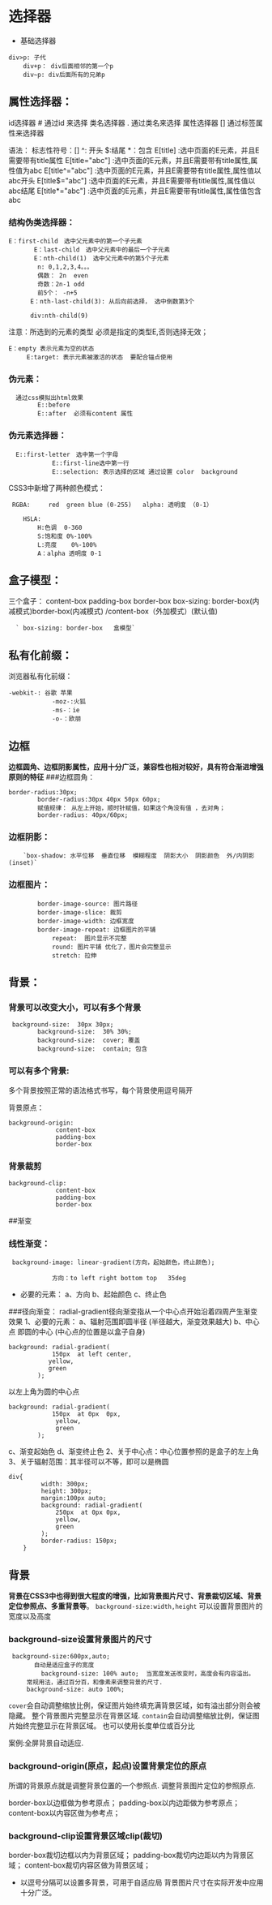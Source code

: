 # 选择器
 * 基础选择器   

```
div>p: 子代
    div+p： div后面相邻的第一个p
    div~p: div后面所有的兄弟p
```



## 属性选择器：
id选择器    #     通过id 来选择
类名选择器  .     通过类名来选择
属性选择器  []    通过标签属性来选择器

语法：
标志性符号：[]
^: 开头  $:结尾  *：包含
E[title] :选中页面的E元素，并且E需要带有title属性
E[title="abc"] :选中页面的E元素，并且E需要带有title属性,属性值为abc
E[title^="abc"] :选中页面的E元素，并且E需要带有title属性,属性值以abc开头
E[title$="abc"] :选中页面的E元素，并且E需要带有title属性,属性值以abc结尾
E[title*="abc"] :选中页面的E元素，并且E需要带有title属性,属性值包含abc

### 结构伪类选择器：
       

```
E：first-child　选中父元素中的第一个子元素
       E：last-child　选中父元素中的最后一个子元素
       E：nth-child(1)　选中父元素中的第5个子元素
        n: 0,1,2,3,4。。。
        偶数： 2n  even
        奇数：2n-1 odd
        前5个： -n+5
      E：nth-last-child(3): 从后向前选择， 选中倒数第3个

      div:nth-child(9)
```



注意：所选到的元素的类型 必须是指定的类型E,否则选择无效；

     

```
E：empty 表示元素为空的状态
     E:target: 表示元素被激活的状态  要配合锚点使用
```



### 伪元素：
      

```
  通过css模拟出html效果
        E::before
        E::after  必须有content 属性
```



### 伪元素选择器：
          

```
  E::first-letter　选中第一个字母
            E::first-line选中第一行
            E::selection: 表示选择的区域 通过设置 color  background
```




  CSS3中新增了两种颜色模式：

   

```
 RGBA:     red  green blue (0-255)   alpha: 透明度 （0-1）

    HSLA:
        H:色调  0-360
        S:饱和度 0%-100%
        L:亮度    0%-100%
        A：alpha 透明度 0-1
```




## 盒子模型：
 三个盒子： content-box   padding-box  border-box
box-sizing: border-box(内减模式)border-box(内减模式) /content-box（外加模式）(默认值)

      ` box-sizing: border-box   盒模型`

## 私有化前缀：
  浏览器私有化前缀：
            

```
-webkit-: 谷歌 苹果
            -moz-:火狐
            -ms-：ie
            -o-：欧朋
```


            
            
            
## 边框
**边框圆角、边框阴影属性，应用十分广泛，兼容性也相对较好，具有符合渐进增强原则的特征**
###边框圆角：
        

```
border-radius:30px;
        border-radius:30px 40px 50px 60px;
        赋值规律： 从左上开始，顺时针赋值，如果这个角没有值 ，去对角；
        border-radius: 40px/60px;
```


### 边框阴影：
        `box-shadow: 水平位移  垂直位移  模糊程度  阴影大小  阴影颜色  外/内阴影(inset)`

### 边框图片：
        

```
        border-image-source: 图片路径
        border-image-slice: 裁剪
        border-image-width: 边框宽度
        border-image-repeat: 边框图片的平铺
            repeat:  图片显示不完整
            round: 图片平铺 优化了，图片会完整显示
            stretch: 拉伸
```



## 背景：
### 背景可以改变大小，可以有多个背景
       

```
 background-size:  30px 30px;
        background-size:  30% 30%;
        background-size:  cover; 覆盖
        background-size:  contain; 包含
```



### 可以有多个背景:
多个背景按照正常的语法格式书写，每个背景使用逗号隔开


背景原点：
         

```
background-origin:
             content-box
             padding-box
             border-box
```



### 背景裁剪
         

```
background-clip:
             content-box
             padding-box
             border-box
```


##渐变
### 线性渐变：
           

```
 background-image: linear-gradient(方向，起始颜色，终止颜色);

            方向：to left right bottom top   35deg

```
* 必要的元素：
a、方向
b、起始颜色
c、终止色


###径向渐变：
radial-gradient径向渐变指从一个中心点开始沿着四周产生渐变效果
1、必要的元素：
a、辐射范围即圆半径  (半径越大，渐变效果越大)
b、中心点 即圆的中心  (中心点的位置是以盒子自身)
 

```
background: radial-gradient(
            150px  at left center,
           yellow,
           green
        );
```



以左上角为圆的中心点
    

```
background: radial-gradient(
            150px  at 0px  0px,
             yellow,
             green
        );
```


c、渐变起始色
d、渐变终止色
2、关于中心点：中心位置参照的是盒子的左上角
3、关于辐射范围：其半径可以不等，即可以是椭圆
 


```
div{
         width: 300px;
         height: 300px;
         margin:100px auto;
         background: radial-gradient(
             250px  at 0px 0px,
             yellow,
             green
         );
         border-radius: 150px;
    }
```


## 背景
**背景在CSS3中也得到很大程度的增强，比如背景图片尺寸、背景裁切区域、背景定位参照点、多重背景等**。
`background-size:width,height` 可以设置背景图片的宽度以及高度
### background-size设置背景图片的尺寸
    

```
 background-size:600px,auto;
       自动是适应盒子的宽度
         background-size: 100% auto;  当宽度发送改变时，高度会有内容溢出。
     常规用法，通过百分百，和像素来调整背景的尺寸.
     background-size: auto 100%;
```


 

`cover`会自动调整缩放比例，保证图片始终填充满背景区域，如有溢出部分则会被隐藏。
整个背景图片完整显示在背景区域.
`contain`会自动调整缩放比例，保证图片始终完整显示在背景区域。
也可以使用长度单位或百分比 
 
案例:全屏背景自动适应.
### background-origin(原点，起点)设置背景定位的原点
所谓的背景原点就是调整背景位置的一个参照点.
调整背景图片定位的参照原点.
 
border-box以边框做为参考原点；
padding-box以内边距做为参考原点；
content-box以内容区做为参考点；
### background-clip设置背景区域clip(裁切)  
border-box裁切边框以内为背景区域；
padding-box裁切内边距以内为背景区域；
content-box裁切内容区做为背景区域；
* 以逗号分隔可以设置多背景，可用于自适应局
背景图片尺寸在实际开发中应用十分广泛。
 
 





